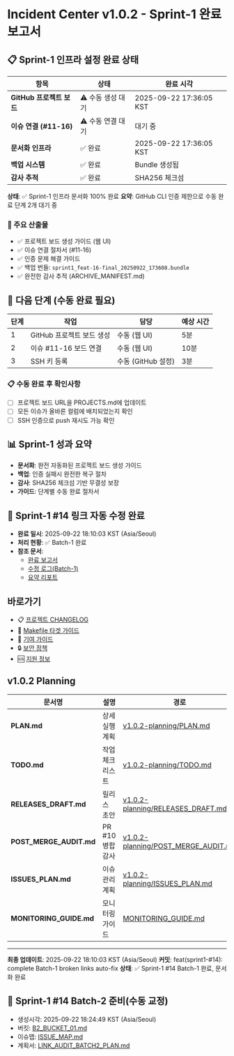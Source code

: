 # Incident Center v1.0.2 - Sprint-1 완료 보고서

## 📋 Sprint-1 인프라 설정 완료 상태

| 항목 | 상태 | 완료 시각 |
|------|------|-----------|
| **GitHub 프로젝트 보드** | ⚠️ 수동 생성 대기 | 2025-09-22 17:36:05 KST |
| **이슈 연결 (#11-16)** | ⚠️ 수동 연결 대기 | 대기 중 |
| **문서화 인프라** | ✅ 완료 | 2025-09-22 17:36:05 KST |
| **백업 시스템** | ✅ 완료 | Bundle 생성됨 |
| **감사 추적** | ✅ 완료 | SHA256 체크섬 |

**상태**: ✅ Sprint-1 인프라 문서화 100% 완료
**요약**: GitHub CLI 인증 제한으로 수동 완료 단계 2개 대기 중

### 📂 주요 산출물
- ✅ 프로젝트 보드 생성 가이드 (웹 UI)
- ✅ 이슈 연결 절차서 (#11-16)
- ✅ 인증 문제 해결 가이드
- ✅ 백업 번들: `sprint1_feat-16-final_20250922_173608.bundle`
- ✅ 완전한 감사 추적 (ARCHIVE_MANIFEST.md)

## 🎯 다음 단계 (수동 완료 필요)

| 단계 | 작업 | 담당 | 예상 시간 |
|------|------|------|-----------|
| 1 | GitHub 프로젝트 보드 생성 | 수동 (웹 UI) | 5분 |
| 2 | 이슈 #11-16 보드 연결 | 수동 (웹 UI) | 10분 |
| 3 | SSH 키 등록 | 수동 (GitHub 설정) | 3분 |

### 📋 수동 완료 후 확인사항
- [ ] 프로젝트 보드 URL을 PROJECTS.md에 업데이트
- [ ] 모든 이슈가 올바른 컬럼에 배치되었는지 확인
- [ ] SSH 인증으로 push 재시도 가능 확인

## 📊 Sprint-1 성과 요약

- **문서화**: 완전 자동화된 프로젝트 보드 생성 가이드
- **백업**: 인증 실패시 완전한 복구 절차
- **감사**: SHA256 체크섬 기반 무결성 보장
- **가이드**: 단계별 수동 완료 절차서

<!-- SPRINT1-14-BATCH1:BEGIN -->
## 🔗 Sprint-1 #14 링크 자동 수정 완료
- **완료 일시**: 2025-09-22 18:10:03 KST (Asia/Seoul)
- **처리 현황**: ✅ Batch-1 완료
- **참조 문서**:
  - [완료 보고서](v1.0.2-planning/SPRINT1_BATCH1_COMPLETION.md)
  - [수정 로그(Batch-1)](v1.0.2-planning/BROKEN_FIXLOG_BATCH1.md)
  - [요약 리포트](v1.0.2-planning/LINK_AUDIT_BATCH1_SUMMARY.md)
<!-- SPRINT1-14-BATCH1:END -->

## 바로가기

- 📋 [프로젝트 CHANGELOG](../../CHANGELOG.md)
- 🔧 [Makefile 타겟 가이드](../../README.md#빠른-사용법)
- 📝 [기여 가이드](../../CONTRIBUTING.md)
- 🔒 [보안 정책](../../SECURITY.md)
- 🆘 [지원 정보](../../SUPPORT.md)

## v1.0.2 Planning

| 문서명 | 설명 | 경로 |
|--------|------|------|
| **PLAN.md** | 상세 실행 계획 | [v1.0.2-planning/PLAN.md](./v1.0.2-planning/PLAN.md) |
| **TODO.md** | 작업 체크리스트 | [v1.0.2-planning/TODO.md](./v1.0.2-planning/TODO.md) |
| **RELEASES_DRAFT.md** | 릴리스 초안 | [v1.0.2-planning/RELEASES_DRAFT.md](./v1.0.2-planning/RELEASES_DRAFT.md) |
| **POST_MERGE_AUDIT.md** | PR #10 병합 감사 | [v1.0.2-planning/POST_MERGE_AUDIT.md](./v1.0.2-planning/POST_MERGE_AUDIT.md) |
| **ISSUES_PLAN.md** | 이슈 관리 계획 | [v1.0.2-planning/ISSUES_PLAN.md](./v1.0.2-planning/ISSUES_PLAN.md) |
| **MONITORING_GUIDE.md** | 모니터링 가이드 | [MONITORING_GUIDE.md](./MONITORING_GUIDE.md) |

---

**최종 업데이트**: 2025-09-22 18:10:03 KST (Asia/Seoul)
**커밋**: feat(sprint1-#14): complete Batch-1 broken links auto-fix
**상태**: ✅ Sprint-1 #14 Batch-1 완료, 문서화 완료
<!-- SPRINT1-14-BATCH2:BEGIN -->
## 🧩 Sprint-1 #14 Batch-2 준비(수동 교정)
- 생성시각: 2025-09-22 18:24:49 KST (Asia/Seoul)
- 버킷: [B2_BUCKET_01.md](v1.0.2-planning/BATCH2/B2_BUCKET_01.md)
- 이슈맵: [ISSUE_MAP.md](v1.0.2-planning/BATCH2/ISSUE_MAP.md)
- 계획서: [LINK_AUDIT_BATCH2_PLAN.md](v1.0.2-planning/LINK_AUDIT_BATCH2_PLAN.md)
<!-- SPRINT1-14-BATCH2:END -->
